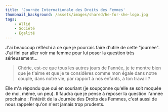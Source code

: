 ```yaml
---
title: 'Journée Internationale des Droits des Femmes'
thumbnail_background: /assets/images/shared/he-for-she-logo.jpg
tags:
    - Allié
    - Société
    - Égalité
---
```


J'ai beaucoup réfléchi à ce que je pourrais faire d'utile de cette "journée".
J'ai fini par aller voir ma femme pour lui poser la question très sérieusement…

<!-- more -->

> Chérie, est-ce que tous les autres jours de l'année, je te montre bien que je
> t'aime et que je te considères comme mon égale dans notre couple, dans notre
> vie, par rapport à nos enfants, à ton travail ?

Elle m'a répondu que oui en souriant (je soupçonne qu'elle se soit moquée de
moi, même, un peu). Il faudra que je pense à reposer la question l'année
prochaine : l'intérêt de la Journée des Droits des Femmes, c'est aussi de nous
rappeler qu'on n'est jamais trop prudents.
